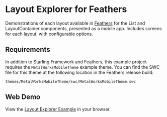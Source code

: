 # Layout Explorer for Feathers

Demonstrations of each layout available in [Feathers](http://feathersui.com/) for the List and LayoutContainer components, presented as a mobile app. Includes screens for each layout, with configurable options.

## Requirements

In addition to Starling Framework and Feathers, this example project requires the `MetalWorksMobileTheme` example theme. You can find the SWC file for this theme at the following location in the Feathers release build:

	themes/MetalWorksMobileTheme/swc/MetalWorksMobileTheme.swc

## Web Demo

View the [Layout Explorer Example](http://feathersui.com/examples/layout-explorer/) in your browser.